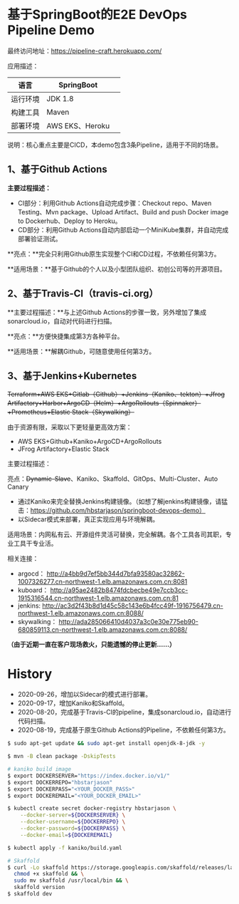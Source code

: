 # 基于SpringBoot的E2E DevOps Pipeline Demo

最终访问地址：https://pipeline-craft.herokuapp.com/

 应用描述：

| 语言     | SpringBoot      |      |
| -------- | --------------- | ---- |
| 运行环境 | JDK 1.8         |      |
| 构建工具 | Maven           |      |
| 部署环境 | AWS EKS、Heroku |      |

说明：核心重点主要是CICD，本demo包含3条Pipeline，适用于不同的场景。



## 1、基于Github Actions

**主要过程描述：**

- CI部分：利用Github Actions自动完成步骤：Checkout repo、Maven Testing、Mvn  package、Upload Artifact、Build and push Docker image to Dockerhub、Deploy to Heroku。
- CD部分：利用Github Actions自动内部启动一个MiniKube集群，并自动完成部署验证测试。

**亮点：**完全只利用Github原生实现整个CI和CD过程，不依赖任何第3方。

**适用场景：**基于Github的个人以及小型团队组织、初创公司等的开源项目。



## 2、基于Travis-CI（travis-ci.org）

**主要过程描述：**与上述Github Actions的步骤一致，另外增加了集成sonarcloud.io，自动对代码进行扫描。

**亮点：**方便快捷集成第3方各种平台。

**适用场景：**解耦Github，可随意使用任何第3方。



## 3、基于Jenkins+Kubernetes

~~Terraform+AWS EKS+Gitlab（Github）+Jenkins（Kaniko、tekton）+Jfrog Artifactory+Harbor+ArgoCD（Helm）+ArgoRollouts（Spinnaker）+Prometheus+Elastic Stack（Skywalking）~~

由于资源有限，采取以下更轻量更高效方案：

- AWS EKS+Github+Kaniko+ArgoCD+ArgoRollouts
- JFrog Artifactory+Elastic Stack

主要过程描述：

亮点：~~Dynamic-Slave~~、Kaniko、Skaffold、GitOps、Multi-Cluster、Auto Canary

- 通过Kaniko来完全替换Jenkins构建镜像。（如想了解jenkins构建镜像，请猛击：https://github.com/hbstarjason/springboot-devops-demo）
- 以Sidecar模式来部署，真正实现应用与环境解耦。

适用场景：内网私有云、开源组件灵活可替换，完全解耦。各个工具各司其职，专业工具干专业活。



相关连接：

- argocd：
  http://a4bb9d7ef5bb344d7bfa93580ac32862-1007326277.cn-northwest-1.elb.amazonaws.com.cn:8081
- kuboard：
  http://a95ae2482b8474fdcbecbe49e7ccb3cc-1915316544.cn-northwest-1.elb.amazonaws.com.cn:81
- jenkins:
  http://ac3d2f43b8d1d45c58c143e6b4fcc49f-1916756479.cn-northwest-1.elb.amazonaws.com.cn:8088/
- skywalking：
  http://ada285066410d4037a3c0e30e775eb90-680859113.cn-northwest-1.elb.amazonaws.com.cn:8088/





**（由于近期一直在客户现场救火，只能遗憾的停止更新……）**



# History

- 2020-09-26，增加以Sidecar的模式进行部署。
- 2020-09-17，增加Kaniko和Skaffold。
- 2020-08-20，完成基于Travis-CI的pipeline，集成sonarcloud.io，自动进行代码扫描。
- 2020-08-19，完成基于原生Github Actions的Pipeline，不依赖任何第3方。



```bash
$ sudo apt-get update && sudo apt-get install openjdk-8-jdk -y

$ mvn -B clean package -DskipTests

# kaniko build image
$ export DOCKERSERVER="https://index.docker.io/v1/"
$ export DOCKERREPO="hbstarjason"
$ export DOCKERPASS="<YOUR_DOCKER_PASS>"
$ export DOCKEREMAIL="<YOUR_DOCKER_EMAIL>"

$ kubectl create secret docker-registry hbstarjason \
    --docker-server=${DOCKERSERVER} \
    --docker-username=${DOCKERREPO} \
    --docker-password=${DOCKERPASS} \
    --docker-email=${DOCKEREMAIL}

$ kubectl apply -f kaniko/build.yaml

# Skaffold
$ curl -Lo skaffold https://storage.googleapis.com/skaffold/releases/latest/skaffold-linux-amd64 && \
  chmod +x skaffold && \
  sudo mv skaffold /usr/local/bin && \
  skaffold version
$ skaffold dev
```

